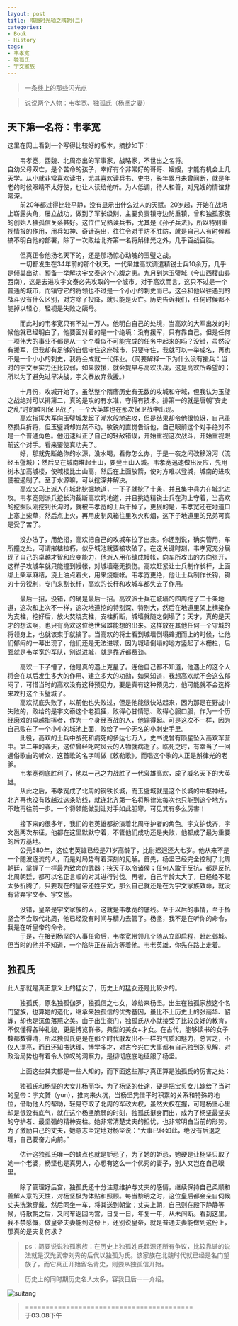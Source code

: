 ```yaml
---
layout: post
title: 隋唐时光轴之隋朝(二)
categories:
- Book
- History
tags:
- 韦孝宽
- 独孤氏
- 宇文家族
---
```


> 一条线上的那些闪光点  

> 说说两个人物：韦孝宽、独孤氏（杨坚之妻）  

## 天下第一名将：韦孝宽  

这里在网上看到一个写得比较好的版本，摘抄如下：  

　　韦孝宽，西魏、北周杰出的军事家，战略家，不世出之名将。  
自幼父母双亡，是个苦命的孩子，幸好有个非常好的哥哥、嫂嫂，才能有机会上几天学。从小就非常喜欢读书，尤其喜欢读兵书、史书，长年累月未曾间断，就是年老的时候眼睛不太好使，也让人读给他听。为人低调，待人和善，对兄嫂的情谊非常深。  
　　前20年都过得比较平静，没有显示出什么过人的天赋。20岁起，开始在战场上崭露头角，屡立战功，做到了军长级别，主要负责镇守边防重镇，曾和独孤家族的创始人独孤信关系甚好。这位仁兄熟读兵书，尤其是《孙子兵法》，所以特别重视情报的作用，用兵如神、奇计迭出，往往令对手防不胜防，就是自己人有时候都搞不明白他的部署，除了一次败给北齐第一名将斛律光之外，几乎百战百胜。  

　　但真正令他扬名天下的，还是那场惊心动魄的玉璧之战。  
　　一切都发生在34年前的那个秋天。一代枭雄高欢调遣精锐士兵10余万，几乎是倾巢出动，预备一举解决宇文泰这个心腹之患。九月到达玉璧城（今山西稷山县西南），这是去进攻宇文泰必先攻取的一个城市。对于高欢而言，这只不过是一个普通的城市，而镇守它的将领也不过是一个小小的刺史而已，这会和他以往遇到的战斗没有什么区别，对方除了投降，就只能是灭亡。历史告诉我们，任何时候都不能掉以轻心，轻视是失败之姨母。  

　　而此时的韦孝宽只有不过一万人。他明白自己的处境，当高欢的大军出发的时候他就已经明白了，他要面对着的是一个绝境：没有援军，只有靠自己。但是任何一项伟大的事业不都是从一个个看似不可能完成的任务中起来的吗？没错，虽然没有援军，但我却有足够的自信守住这座城市，只要守住，我就可以一举成名，再也不是一个小小的刺史，我将会成就一代伟业。（简要解释一下为什么没有援兵：当时的宇文泰实力还比较弱，如果救援，就会提早与高欢决战，这是高欢所希望的；所以为了避免过早决战，宇文泰放弃救援。）  

　　十月份，攻城开始了。虽然整个隋唐历史有无数的攻城和守城，但我认为玉璧之战绝对可以排第二，真的是攻的有水准，守得有技术。排第一的就是唐朝“安史之乱”时的睢阳保卫战了，一个大英雄也在那次保卫战中出现。  
　　高欢指挥大军向玉璧城发起了潮水般地进攻，但是结果却令他很惊讶，自己虽然损兵折将，但玉璧城却岿然不动。敏锐的直觉告诉他，自己眼前这个对手绝对不是一个普通角色。他迅速纠正了自己的轻敌错误，开始重视这次战斗，开始重视眼前这个对手。看来要使真功夫了。  
　　好，那就先断绝你的水源，没水喝，看你怎么办，于是一夜之间改移汾河（流经玉璧城）；然后又在城南堆起土山，要登土山入城。韦孝宽迅速做出反应，先用树木加高城楼，使城楼比土山高，然后在上面放箭，使对方难以登城，城南的进攻便被遏制了。至于水源嘛，可以挖深井解决。  
　　高欢又马上派人在城北挖掘地道，一下子就挖了十条，并且集中兵力在城北进攻。韦孝宽则派兵挖长沟截断高欢的地道，并且挑选精锐士兵在沟上守着，当高欢的挖掘队刚挖到长沟时，就被韦孝宽的士兵干掉了，更狠的是，韦孝宽还在地道口上塞上柴草，然后点上火，再用皮制风箱往里吹火和烟，这下子地道里的兄弟可真是受了苦了。  

　　没办法了，用绝招，高欢把自己的攻城车拉了出来。你还别说，确实管用，车所撞之处，可谓摧枯拉朽，似乎城池就要被攻破了。在这关键时刻，韦孝宽充分展现了自己的卓越才智和应变能力，他派人用布缝成幔帐，向车所攻击的方向张开，这样子攻城车就只能撞到幔帐，对城墙毫无损伤。高欢赶紧让士兵制作长杆，上面绑上柴草麻秸，浇上油点着火，用来烧幔帐。韦孝宽更绝，他让士兵制作长钩，钩刃十分锐利，专门来割长杆，高欢的长杆和攻城车都失去了作用。  

　　最后一招，没错，的确是最后一招。高欢派士兵在城墙的四周挖了二十条地道，这次和上次不一样，这次地道挖的特别深、特别大，然后在地道里架上横梁作为支柱，挖好后，放火焚烧支柱，支柱折断，城墙就随之倒塌了；天才，真的是天才的想法啊，也只有高欢这位绝世枭雄能想的出来。这样放在其他任何一个守城的将领身上，也就该束手就擒了。当高欢的将士看到城墙倒塌蜂拥而上的时候，让他们郁闷的一幕出现了，他们还是无法进城，因为城墙倒塌的地方竖起了木栅栏，后面就是韦孝宽的军队，别说进城，就是靠近都费劲。  

　　高欢一下子懵了，他是真的遇上克星了。连他自己都不知道，他遇上的这个人将会在以后发生多大的作用、建立多大的功勋，如果知道，我想高欢就不会这么郁闷了，可惜当时的高欢没有这种预见力，要是真有这种预见力，他可能就不会选择来攻打这个玉璧城了。  
　　高欢彻底失败了，以前他也失败过，但是他能很快站起来，因为那是在野战中失败的，败给的是宇文泰这个老狐狸，败得心甘情愿、败得心服口服，作为一个历经磨难的卓越指挥者，作为一个身经百战的人，他输得起。可是这次不一样，因为自己败在了一个小小的城池上面，败给了一个无名的小刺史手里。  
　　此役，高欢的士兵中战死和病死的多达七万人，史书说曾有陨星坠入高欢军营中。第二年的春天，这位曾经叱咤风云的人物就病逝了。临死之时，有幸当了一回通俗歌曲的听众，这首歌的名字叫做《敕勒歌》，而唱这个歌的人正是斛律光的老爹。  
　　韦孝宽彻底胜利了，他以一己之力战胜了一代枭雄高欢，成了威名天下的大英雄。  
　　从此之后，韦孝宽成了北周的钢铁长城，而玉璧城就是这个长城的中枢神经，北齐再也没有敢越过这条防线，就连北齐第一名将斛律光每次也只能到这个地方，不敢再往前一步。一个将领能做到让对手如此胆寒，可见其有多么厉害！  

　　接下来的很多年，我们的老英雄都扮演着北周守护者的角色。宇文护伐齐，宇文邕两次东征，他都在这里默默守着，不管他们成功还是失败，他都成了最为重要的后方基地。  
　　公元580年，这位老英雄已经是71岁高龄了，比尉迟迥还大七岁。他从来不是一个随波逐流的人，而是对局势有着深刻的见解。首先，杨坚已经完全控制了北周朝廷，掌握了一样最为致命的武器：挟天子以令诸侯；任何人敢于反抗，都是反抗北周朝廷，都可以名正言顺的对其进行讨伐。再者，自己年龄太大了，已经经不起太多折腾了，只要现在的皇帝还姓宇文，那么自己就还是在为宇文家族效命，就没有背弃宇文泰、宇文邕。  

　　没错，皇帝是宇文家族的人，这就是韦孝宽的底线。至于以后的事情，至于杨坚会不会取代北周，他已经没有时间与精力去管了。杨坚，我不是在听你的命令，我是在听皇帝的命令。  
　　于是，在接到杨坚的人事任命后，韦孝宽带领几个随从立即启程，赶赴邺城。但当时的他并不知道，一个陷阱正在前方等着他。韦老英雄，你先在路上走着。  


## 独孤氏  

此人那就是真正意义上的猛女了，历史上的猛女还是比较少的。  

　　独孤氏，原名独孤伽罗，独孤信之七女，嫁给来杨坚。出生在独孤家族这个名门望族，也算她的造化，继承来独孤信的优秀基因，虽比不上历史上的张丽华、貂蝉，却也是沉鱼落燕之美。由于出生豪门，独孤氏从小就接受了比较良好的教育，不仅懂得各种礼貌，更是博览群书，典型的美女+才女。在古代，能够读书的女子数都数得清，所以独孤氏更是在那个时代散发出不一样的气质和魅力，总言之，不仅人漂亮，而且还知书达理、博学多才，对古今兴亡大事都有自己独到的见解，对政治局势也有着令人惊叹的洞察力，是彻彻底底地征服了杨坚。  

　　上面这些其实都是一些人知的，而下面这些那才真正算是独孤氏的厉害之处：  

　　独孤氏和杨坚的大女儿杨丽华，为了杨坚的仕途，硬是把宝贝女儿嫁给了当时的皇帝：宇文贇（yun），推向来火坑，当杨坚凭借平时积累的关系和特殊的地位，借助他人的帮助，轻易夺取了北周的军政大权，虽然大权在握，可是杨坚心里却是很没有底气，就在这个杨坚脆弱的时刻，独孤氏挺身而出，成为了杨坚最坚实的守护者、最坚强的精神支柱。她非常清楚丈夫的担忧，也非常明白当前的形势。为了激励自己的丈夫，她意志坚定地对杨坚说：“大事已经如此，绝没有后退之理，自己要奋力向前。”  

　　估计这独孤氏唯一的缺点也就是妒忌了，为了她的妒忌，她硬是让杨坚只取了她一个老婆，杨坚也是真男人，心想有这么一个优秀的妻子，别人又岂在自己眼里。  

　　除了管理好后宫，独孤氏还十分注意维护与丈夫的感情，继续保持自己柔顺和善解人意的天性，对杨坚极为体贴和照顾。每当黎明之时，这位皇后都会亲自伺候丈夫洗漱穿戴，然后同坐一车，将其送到朝堂；丈夫上朝，自己则在殿下静静等候，待散朝之后，又同车返回内宫，日复一日，年复一年，从未间断。看到这里，我不禁感慨，做皇帝夫妻能到这份上，还别说皇帝，就是普通夫妻能做到这份上，那真的是夫复何求？  

> ps：简要说说独孤家族：在历史上独孤姓氏起源还所有争议，比较靠谱的说法就是汉光武帝刘秀的后代以独孤为氏。该家族在北魏时代就已经是名门望族了，而它真正开始留名青史，则要从独孤信开始。  

> 历史上的同时期历史名人太多，容我日后一一介绍。  

![suitang](http://i.imgur.com/j9QhQWy.jpg)


> =========================================          
> __于03.08下午__     
